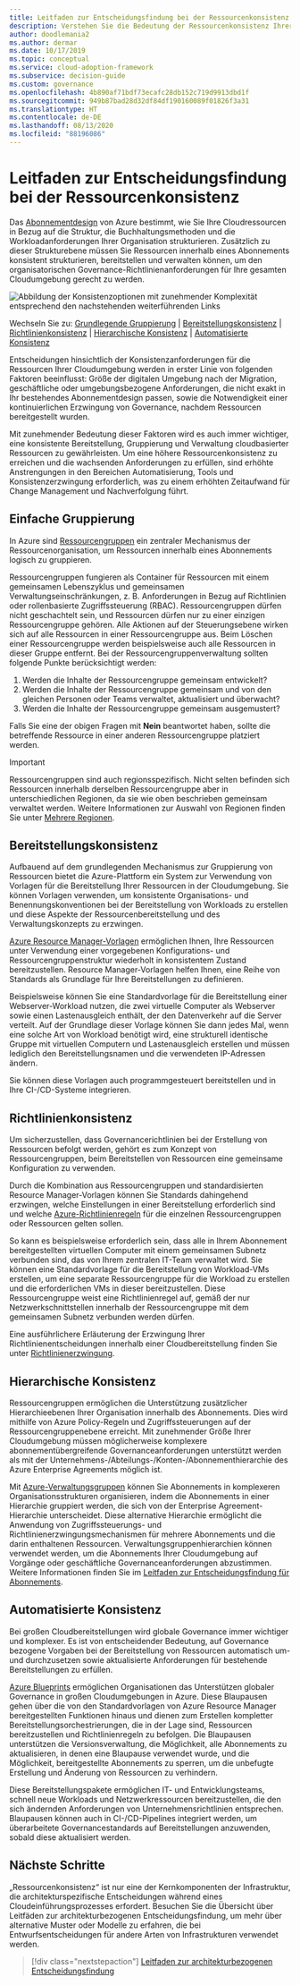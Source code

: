 ```yaml
---
title: Leitfaden zur Entscheidungsfindung bei der Ressourcenkonsistenz
description: Verstehen Sie die Bedeutung der Ressourcenkonsistenz Ihrer Cloudumgebung und die Faktoren, die die Anforderungen an die Ressourcenkonsistenz steuern.
author: doodlemania2
ms.author: dermar
ms.date: 10/17/2019
ms.topic: conceptual
ms.service: cloud-adoption-framework
ms.subservice: decision-guide
ms.custom: governance
ms.openlocfilehash: 4b890af71bdf73ecafc28db152c719d9913dbd1f
ms.sourcegitcommit: 949b87bad28d32df84df190160089f01826f3a31
ms.translationtype: HT
ms.contentlocale: de-DE
ms.lasthandoff: 08/13/2020
ms.locfileid: "88196086"
---
```

# <a name="resource-consistency-decision-guide"></a>Leitfaden zur Entscheidungsfindung bei der Ressourcenkonsistenz

Das [Abonnementdesign](../subscriptions/index.md) von Azure bestimmt, wie Sie Ihre Cloudressourcen in Bezug auf die Struktur, die Buchhaltungsmethoden und die Workloadanforderungen Ihrer Organisation strukturieren. Zusätzlich zu dieser Strukturebene müssen Sie Ressourcen innerhalb eines Abonnements konsistent strukturieren, bereitstellen und verwalten können, um den organisatorischen Governance-Richtlinienanforderungen für Ihre gesamten Cloudumgebung gerecht zu werden.

![Abbildung der Konsistenzoptionen mit zunehmender Komplexität entsprechend den nachstehenden weiterführenden Links](../../_images/decision-guides/decision-guide-resource-consistency.png)

Wechseln Sie zu: [Grundlegende Gruppierung](#basic-grouping) | [Bereitstellungskonsistenz](#deployment-consistency) | [Richtlinienkonsistenz](#policy-consistency) | [Hierarchische Konsistenz](#hierarchical-consistency) | [Automatisierte Konsistenz](#automated-consistency)

Entscheidungen hinsichtlich der Konsistenzanforderungen für die Ressourcen Ihrer Cloudumgebung werden in erster Linie von folgenden Faktoren beeinflusst: Größe der digitalen Umgebung nach der Migration, geschäftliche oder umgebungsbezogene Anforderungen, die nicht exakt in Ihr bestehendes Abonnementdesign passen, sowie die Notwendigkeit einer kontinuierlichen Erzwingung von Governance, nachdem Ressourcen bereitgestellt wurden.

Mit zunehmender Bedeutung dieser Faktoren wird es auch immer wichtiger, eine konsistente Bereitstellung, Gruppierung und Verwaltung cloudbasierter Ressourcen zu gewährleisten. Um eine höhere Ressourcenkonsistenz zu erreichen und die wachsenden Anforderungen zu erfüllen, sind erhöhte Anstrengungen in den Bereichen Automatisierung, Tools und Konsistenzerzwingung erforderlich, was zu einem erhöhten Zeitaufwand für Change Management und Nachverfolgung führt.

## <a name="basic-grouping"></a>Einfache Gruppierung

In Azure sind [Ressourcengruppen](https://docs.microsoft.com/azure/azure-resource-manager/management/overview#resource-groups) ein zentraler Mechanismus der Ressourcenorganisation, um Ressourcen innerhalb eines Abonnements logisch zu gruppieren.

Ressourcengruppen fungieren als Container für Ressourcen mit einem gemeinsamen Lebenszyklus und gemeinsamen Verwaltungseinschränkungen, z. B. Anforderungen in Bezug auf Richtlinien oder rollenbasierte Zugriffssteuerung (RBAC). Ressourcengruppen dürfen nicht geschachtelt sein, und Ressourcen dürfen nur zu einer einzigen Ressourcengruppe gehören. Alle Aktionen auf der Steuerungsebene wirken sich auf alle Ressourcen in einer Ressourcengruppe aus. Beim Löschen einer Ressourcengruppe werden beispielsweise auch alle Ressourcen in dieser Gruppe entfernt. Bei der Ressourcengruppenverwaltung sollten folgende Punkte berücksichtigt werden:

1. Werden die Inhalte der Ressourcengruppe gemeinsam entwickelt?
1. Werden die Inhalte der Ressourcengruppe gemeinsam und von den gleichen Personen oder Teams verwaltet, aktualisiert und überwacht?
1. Werden die Inhalte der Ressourcengruppe gemeinsam ausgemustert?

Falls Sie eine der obigen Fragen mit **Nein** beantwortet haben, sollte die betreffende Ressource in einer anderen Ressourcengruppe platziert werden.

> [!IMPORTANT]
> Ressourcengruppen sind auch regionsspezifisch. Nicht selten befinden sich Ressourcen innerhalb derselben Ressourcengruppe aber in unterschiedlichen Regionen, da sie wie oben beschrieben gemeinsam verwaltet werden. Weitere Informationen zur Auswahl von Regionen finden Sie unter [Mehrere Regionen](../../migrate/azure-best-practices/multiple-regions.md).

## <a name="deployment-consistency"></a>Bereitstellungskonsistenz

Aufbauend auf dem grundlegenden Mechanismus zur Gruppierung von Ressourcen bietet die Azure-Plattform ein System zur Verwendung von Vorlagen für die Bereitstellung Ihrer Ressourcen in der Cloudumgebung. Sie können Vorlagen verwenden, um konsistente Organisations- und Benennungskonventionen bei der Bereitstellung von Workloads zu erstellen und diese Aspekte der Ressourcenbereitstellung und des Verwaltungskonzepts zu erzwingen.

[Azure Resource Manager-Vorlagen](https://docs.microsoft.com/azure/azure-resource-manager/templates/overview) ermöglichen Ihnen, Ihre Ressourcen unter Verwendung einer vorgegebenen Konfigurations- und Ressourcengruppenstruktur wiederholt in konsistentem Zustand bereitzustellen. Resource Manager-Vorlagen helfen Ihnen, eine Reihe von Standards als Grundlage für Ihre Bereitstellungen zu definieren.

Beispielsweise können Sie eine Standardvorlage für die Bereitstellung einer Webserver-Workload nutzen, die zwei virtuelle Computer als Webserver sowie einen Lastenausgleich enthält, der den Datenverkehr auf die Server verteilt. Auf der Grundlage dieser Vorlage können Sie dann jedes Mal, wenn eine solche Art von Workload benötigt wird, eine strukturell identische Gruppe mit virtuellen Computern und Lastenausgleich erstellen und müssen lediglich den Bereitstellungsnamen und die verwendeten IP-Adressen ändern.

Sie können diese Vorlagen auch programmgesteuert bereitstellen und in Ihre CI-/CD-Systeme integrieren.

## <a name="policy-consistency"></a>Richtlinienkonsistenz

Um sicherzustellen, dass Governancerichtlinien bei der Erstellung von Ressourcen befolgt werden, gehört es zum Konzept von Ressourcengruppen, beim Bereitstellen von Ressourcen eine gemeinsame Konfiguration zu verwenden.

Durch die Kombination aus Ressourcengruppen und standardisierten Resource Manager-Vorlagen können Sie Standards dahingehend erzwingen, welche Einstellungen in einer Bereitstellung erforderlich sind und welche [Azure-Richtlinienregeln](https://docs.microsoft.com/azure/governance/policy/overview) für die einzelnen Ressourcengruppen oder Ressourcen gelten sollen.

So kann es beispielsweise erforderlich sein, dass alle in Ihrem Abonnement bereitgestellten virtuellen Computer mit einem gemeinsamen Subnetz verbunden sind, das von Ihrem zentralen IT-Team verwaltet wird. Sie können eine Standardvorlage für die Bereitstellung von Workload-VMs erstellen, um eine separate Ressourcengruppe für die Workload zu erstellen und die erforderlichen VMs in dieser bereitzustellen. Diese Ressourcengruppe weist eine Richtlinienregel auf, gemäß der nur Netzwerkschnittstellen innerhalb der Ressourcengruppe mit dem gemeinsamen Subnetz verbunden werden dürfen.

Eine ausführlichere Erläuterung der Erzwingung Ihrer Richtlinienentscheidungen innerhalb einer Cloudbereitstellung finden Sie unter [Richtlinienerzwingung](../policy-enforcement/index.md).

## <a name="hierarchical-consistency"></a>Hierarchische Konsistenz

Ressourcengruppen ermöglichen die Unterstützung zusätzlicher Hierarchieebenen Ihrer Organisation innerhalb des Abonnements. Dies wird mithilfe von Azure Policy-Regeln und Zugriffssteuerungen auf der Ressourcengruppenebene erreicht. Mit zunehmender Größe Ihrer Cloudumgebung müssen möglicherweise komplexere abonnementübergreifende Governanceanforderungen unterstützt werden als mit der Unternehmens-/Abteilungs-/Konten-/Abonnementhierarchie des Azure Enterprise Agreements möglich ist.

Mit [Azure-Verwaltungsgruppen](https://docs.microsoft.com/azure/governance/management-groups) können Sie Abonnements in komplexeren Organisationsstrukturen organisieren, indem die Abonnements in einer Hierarchie gruppiert werden, die sich von der Enterprise Agreement-Hierarchie unterscheidet. Diese alternative Hierarchie ermöglicht die Anwendung von Zugriffssteuerungs- und Richtlinienerzwingungsmechanismen für mehrere Abonnements und die darin enthaltenen Ressourcen. Verwaltungsgruppenhierarchien können verwendet werden, um die Abonnements Ihrer Cloudumgebung auf Vorgänge oder geschäftliche Governanceanforderungen abzustimmen. Weitere Informationen finden Sie im [Leitfaden zur Entscheidungsfindung für Abonnements](../subscriptions/index.md).

## <a name="automated-consistency"></a>Automatisierte Konsistenz

Bei großen Cloudbereitstellungen wird globale Governance immer wichtiger und komplexer. Es ist von entscheidender Bedeutung, auf Governance bezogene Vorgaben bei der Bereitstellung von Ressourcen automatisch um- und durchzusetzen sowie aktualisierte Anforderungen für bestehende Bereitstellungen zu erfüllen.

[Azure Blueprints](https://docs.microsoft.com/azure/governance/blueprints/overview) ermöglichen Organisationen das Unterstützen globaler Governance in großen Cloudumgebungen in Azure. Diese Blaupausen gehen über die von den Standardvorlagen von Azure Resource Manager bereitgestellten Funktionen hinaus und dienen zum Erstellen kompletter Bereitstellungsorchestrierungen, die in der Lage sind, Ressourcen bereitzustellen und Richtlinienregeln zu befolgen. Die Blaupausen unterstützen die Versionsverwaltung, die Möglichkeit, alle Abonnements zu aktualisieren, in denen eine Blaupause verwendet wurde, und die Möglichkeit, bereitgestellte Abonnements zu sperren, um die unbefugte Erstellung und Änderung von Ressourcen zu verhindern.

Diese Bereitstellungspakete ermöglichen IT- und Entwicklungsteams, schnell neue Workloads und Netzwerkressourcen bereitzustellen, die den sich ändernden Anforderungen von Unternehmensrichtlinien entsprechen. Blaupausen können auch in CI-/CD-Pipelines integriert werden, um überarbeitete Governancestandards auf Bereitstellungen anzuwenden, sobald diese aktualisiert werden.

## <a name="next-steps"></a>Nächste Schritte

„Ressourcenkonsistenz“ ist nur eine der Kernkomponenten der Infrastruktur, die architekturspezifische Entscheidungen während eines Cloudeinführungsprozesses erfordert. Besuchen Sie die Übersicht über Leitfäden zur architekturbezogenen Entscheidungsfindung, um mehr über alternative Muster oder Modelle zu erfahren, die bei Entwurfsentscheidungen für andere Arten von Infrastrukturen verwendet werden.

> [!div class="nextstepaction"]
> [Leitfaden zur architekturbezogenen Entscheidungsfindung](../index.md)
